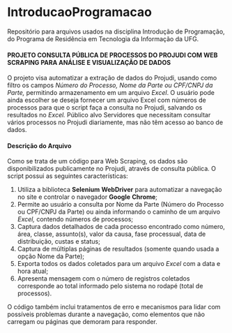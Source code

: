 # IntroducaoProgramacao
Repositório para arquivos usados na disciplina Introdução de Programação, do Programa de Residência em Tecnologia da Informação da UFG.

#### PROJETO CONSULTA PÚBLICA DE PROCESSOS DO PROJUDI COM WEB SCRAPING PARA ANÁLISE E VISUALIZAÇÃO DE DADOS
O projeto visa automatizar a extração de dados do Projudi, usando como filtro os campos *Número do Processo, Nome da Parte ou CPF/CNPJ da Parte,* permitindo armazenamento em um arquivo *Excel*. O usuário pode ainda escolher se deseja fornecer um arquivo Excel com números de processos para que o script faça a consulta no Projudi, salvando os resultados no *Excel.*
 Público alvo
Servidores que necessitam consultar vários processos no Projudi diariamente, mas não têm acesso ao banco de dados.

 #### Descrição do Arquivo
Como se trata de um código para Web Scraping, os dados são disponibilizados publicamente no Projudi, através de consulta pública. O script possui as seguintes características:
1. Utiliza a biblioteca __Selenium__ __WebDriver__ para automatizar a navegação no site e controlar o navegador __Google__ __Chrome__;
2. Permite ao usuário a consulta por Nome da Parte (Número do Processo ou CPF/CNPJ da Parte) ou ainda informando o caminho de um arquivo *Excel,* contendo números de processos;
3. Captura dados detalhados de cada processo encontrado como número, área, classe, assunto(s), valor da causa, fase processual, data de distribuição, custas e status;
4. Captura de múltiplas páginas de resultados (somente quando usada a opção Nome da Parte);
5. Exporta todos os dados coletados para um arquivo *Excel* com a data e hora atual;
6. Apresenta mensagem com o número de registros coletados corresponde ao total informado pelo sistema no rodapé (total de processos).

O código também inclui tratamentos de erro e mecanismos para lidar com possíveis problemas durante a navegação, como elementos que não carregam ou páginas que demoram para responder.
